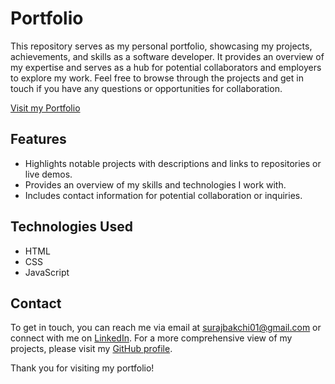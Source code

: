 # Portfolio

This repository serves as my personal portfolio, showcasing my projects, achievements, and skills as a software developer. It provides an overview of my expertise and serves as a hub for potential collaborators and employers to explore my work. Feel free to browse through the projects and get in touch if you have any questions or opportunities for collaboration.

[Visit my Portfolio](https://bakchisuraj.github.io/)

## Features

- Highlights notable projects with descriptions and links to repositories or live demos.
- Provides an overview of my skills and technologies I work with.
- Includes contact information for potential collaboration or inquiries.

## Technologies Used

- HTML
- CSS
- JavaScript


## Contact

To get in touch, you can reach me via email at [surajbakchi01@gmail.com](mailto:surajbakchi01@gmail.com) or connect with me on [LinkedIn](https://www.linkedin.com/in/surajbakchi/). For a more comprehensive view of my projects, please visit my [GitHub profile](https://github.com/bakchisuraj).

Thank you for visiting my portfolio!

